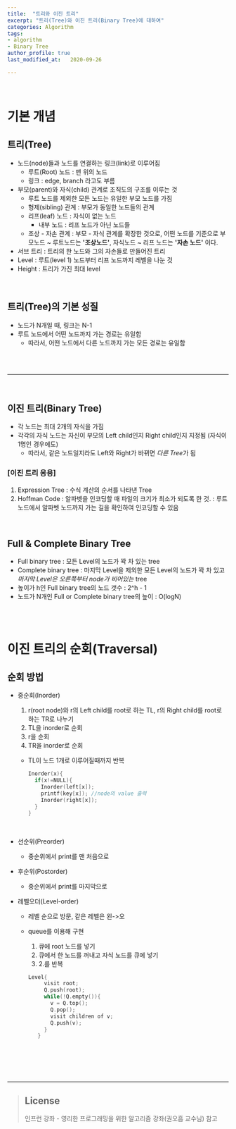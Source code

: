 ```yaml
---
title:  "트리와 이진 트리"
excerpt: "트리(Tree)와 이진 트리(Binary Tree)에 대하여"
categories: Algorithm
tags:
- algorithm
- Binary Tree
author_profile: true
last_modified_at:   2020-09-26

---
```


<br>

# 기본 개념

## 트리(Tree)

+ 노드(node)들과 노드를 연결하는 링크(link)로 이루어짐
  + 루트(Root) 노드 : 맨 위의 노드
  + 링크 : edge, branch 라고도 부름
+ 부모(parent)와 자식(child) 관계로 조직도의 구조를 이루는 것
  + 루트 노드를 제외한 모든 노드는 유일한 부모 노드를 가짐
  + 형제(sibling) 관계 : 부모가 동일한 노드들의 관계
  + 리프(leaf) 노드 : 자식이 없는 노드
    + 내부 노드 : 리프 노드가 아닌 노드들
  + 조상 - 자손 관계 : 부모 - 자식 관계를 확장한 것으로, 어떤 노드를 기준으로 부모노드 ~ 루트노드는 **'조상노드'**, 자식노드 ~ 리프 노드는 **'자손 노드'** 이다.
+ 서브 트리 :  트리의 한 노드와 그의 자손들로 만들어진 트리
+ Level : 루트(level 1) 노드부터 리프 노드까지 레벨을 나눈 것
+ Height :  트리가 가진 최대 level

<br>

## 트리(Tree)의 기본 성질

+ 노드가 N개일 때, 링크는 N-1
+ 루트 노드에서 어떤 노드까지 가는 경로는 유일함
  + 따라서, 어떤 노드에서 다른 노드까지 가는 모든 경로는 유일함

<br><br>

---

<br>

## 이진 트리(Binary Tree)

+ 각 노드는 최대 2개의 자식을 가짐
+ 각각의 자식 노드는 자신이 부모의 Left child인지 Right child인지 지정됨 (자식이 1명인 경우에도)
  + 따라서, 같은 노드일지라도 Left와 Right가 바뀌면 *다른 Tree*가 됨

### [이진 트리 응용]

1. Expression Tree
   : 수식 계산의 순서를 나타낸 Tree
2. Hoffman Code
   : 알파벳을 인코딩할 때 파일의 크기가 최소가 되도록 한 것.
   : 루트 노드에서 알파벳 노드까지 가는 길을 확인하여 인코딩할 수 있음

<br>

## Full & Complete Binary Tree

+ Full binary tree : 모든 Level의 노드가 꽉 차 있는 tree
+ Complete binary tree : 마지막 Level을 제외한 모든 Level의 노드가 꽉 차 있고 *마지막 Level은 오른쪽부터 node가 비어있는* tree
+ 높이가 h인 Full binary tree의 노드 갯수 : 2^h - 1
+ 노드가 N개인 Full or Complete binary tree의 높이 : O(logN)

<br><br>

# 이진 트리의 순회(Traversal)

## 순회 방법

+ 중순회(Inorder)
  1. r(root node)와 r의 Left child를 root로 하는 TL, r의 Right child를 root로 하는 TR로 나누기
  2. TL을 inorder로 순회
  3. r을 순회
  4. TR을 inorder로 순회

  + TL이 노드 1개로 이루어질때까지 반복
    ```cpp
    Inorder(x){
      if(x!=NULL){
        Inorder(left[x]);
        printf(key[x]); //node의 value 출력
        Inorder(right[x]);
      }
    }
    ```

    <br>
+ 선순위(Preorder)
  + 중순위에서 print를 맨 처음으로
    <br>
+ 후순위(Postorder)
  + 중순위에서 print를 마지막으로
    <br>
+ 레벨오더(Level-order)
  + 레벨 순으로 방문, 같은 레벨은 왼->오
  + queue를 이용해 구현
    1. 큐에 root 노드를 넣기
    2. 큐에서 한 노드를 꺼내고 자식 노드를 큐에 넣기
    3. 2.를 반복

    ```cpp
    Level{
         visit root;
         Q.push(root);
         while(!Q.empty()){
           v = Q.top();
           Q.pop();
           visit children of v;
           Q.push(v);
         }
       }
    ```

<br><br><br><br>

---

>## License
>
>인프런 강좌 - 영리한 프로그래밍을 위한 알고리즘 강좌(권오흠 교수님) 참고

<br>
